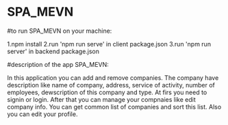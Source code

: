 # SPA_MEVN

#to run SPA_MEVN on your machine:

1.npm install
2.run 'npm run serve' in client package.json
3.run 'npm run server' in backend package.json

#description of the app SPA_MEVN:

In this application you can add and remove companies.
The company have description like name of company, 
address, service of activity, number of employees,
dewscription of this company and type.
At firs you need to signin or login. After that you
can manage your compnaies like edit company info.
You can get common list of companies and sort this list. 
Also you can edit your profile.
